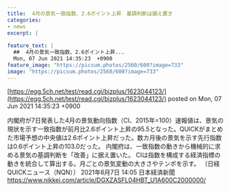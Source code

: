 ```yaml
---
title:  4月の景気一致指数、2.6ポイント上昇　基調判断は据え置き  
categories:
- news
excerpt: |
  
feature_text: |
  ##  4月の景気一致指数、2.6ポイント上昇...
  Mon, 07 Jun 2021 14:35:23  +0900
feature_image: "https://picsum.photos/2560/600?image=733"
image: "https://picsum.photos/2560/600?image=733"
---
```


[https://egg.5ch.net/test/read.cgi/bizplus/1623044123/](https://egg.5ch.net/test/read.cgi/bizplus/1623044123/)
posted on Mon, 07 Jun 2021 14:35:23  +0900

<!--more-->

内閣府が7日発表した4月の景気動向指数（CI、2015年=100）速報値は、景気の現状を示す一致指数が前月比2.6ポイント上昇の95.5となった。QUICKがまとめた市場予想の中央値は2.6ポイント上昇だった。数カ月後の景気を示す先行指数は0.6ポイント上昇の103.0だった。 内閣府は、一致指数の動きから機械的に求める景気の基調判断を「改善」に据え置いた。 CIは指数を構成する経済指標の動きを統合して算出する。月ごとの景気変動の大きさやテンポを示す。 〔日経QUICKニュース（NQN）〕 2021年6月7日 14:05 日本経済新聞 https://www.nikkei.com/article/DGXZASFL04HBT_U1A600C2000000/
